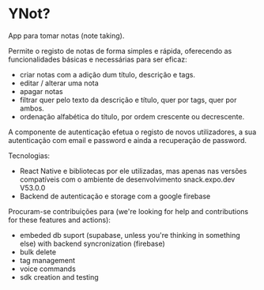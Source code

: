 # YNot?

App para tomar notas (note taking).

Permite o registo de notas de forma simples e rápida, oferecendo as funcionalidades básicas e necessárias para ser eficaz:

- criar notas com a adição dum título, descrição e tags.
- editar / alterar uma nota
- apagar notas
- filtrar quer pelo texto da descrição e título, quer por tags, quer por ambos.
- ordenação alfabética do título, por ordem crescente ou decrescente.

A componente de autenticação efetua o registo de novos utilizadores, a sua autenticação com email e password e ainda a recuperação de password.

Tecnologias:

- React Native e bibliotecas por ele utilizadas, mas apenas nas versões compatíveis com o ambiente de desenvolvimento snack.expo.dev V53.0.0
- Backend de autenticação e storage com a google firebase
  
Procuram-se contribuições para (we're looking for help and contributions for these features and actions):

- embeded db suport (supabase, unless you're thinking in something else) with backend syncronization (firebase)
- bulk delete
- tag management
- voice commands
- sdk creation and testing
